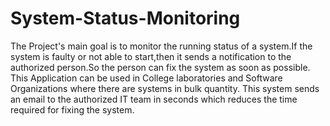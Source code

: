 # System-Status-Monitoring
The Project's main goal is to monitor the running status of a system.If the system is faulty or not able to start,then it sends a notification to the authorized person.So the person can fix the system as soon as possible.
This Application can be used in College laboratories and Software Organizations where there are systems in bulk quantity.
This system sends an email to the authorized IT team in seconds which reduces the time required for fixing the system.
